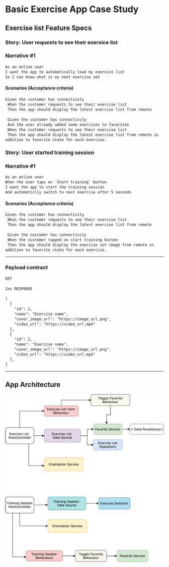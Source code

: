 # Basic Exercise App Case Study


## Exercise list Feature Specs

### Story: User requests to see their exersice list

### Narrative #1

```
As an online user
I want the app to automatically load my exersice list
So I can know what is my next exercise set
```

#### Scenarios (Acceptance criteria)

```
Given the customer has connectivity
 When the customer requests to see their exercise list
 Then the app should display the latest exercise list from remote
 
 Given the customer has connectivity
 And the user already added some exercises to favorites
 When the customer requests to see their exercise list
 Then the app should display the latest exercise list from remote in addition to favorite state for each exercise.
```


### Story: User started training session

### Narrative #1

```
As an online user
When the user taps on `Start training` button
I want the app to start the training session 
And automaticlly switch to next exercise after 5 seconds
```

#### Scenarios (Acceptance criteria)

```
Given the customer has connectivity
 When the customer requests to see their exercise list
 Then the app should display the latest exercise list from remote
 
 Given the customer has connectivity
 When the customer tapped on start training button
 Then the app should display the exercise set image from remote in addition to favorite state for each exercise.
```

---

### Payload contract

```
GET

2xx RESPONSE

[
  {
    "id": 1,
    "name": "Exercise name",
    "cover_image_url": "https://image_url.png",
    "video_url": "https://video_url.mp4"
  },
  {
    "id": 2,
    "name": "Exercise name",
    "cover_image_url": "https://image_url.png",
    "video_url": "https://video_url.mp4"
  },
]
```

---

## App Architecture

![](App_architecture.png)
